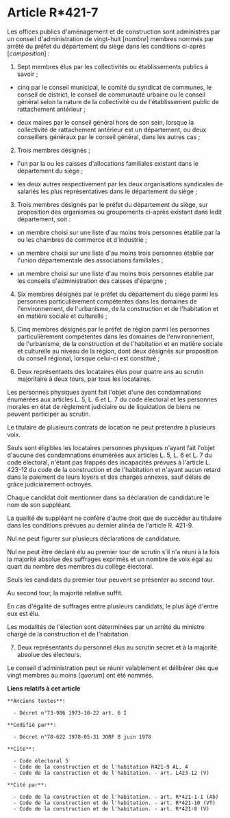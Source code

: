 # Article R*421-7

Les offices publics d'aménagement et de construction sont administrés par un conseil d'administration de vingt-huit
[*nombre*] membres nommés par arrêté du préfet du département du siège dans les conditions ci-après [*composition*] :

1. Sept membres élus par les collectivités ou établissements publics à savoir ;

- cinq par le conseil municipal, le comité du syndicat de communes, le conseil de district, le conseil de communauté urbaine
ou le conseil général selon la nature de la collectivité ou de l'établissement public de rattachement antérieur ;

- deux maires par le conseil général hors de son sein, lorsque la collectivité de rattachement antérieur est un département,
ou deux conseillers généraux par le conseil général, dans les autres cas ;

2. Trois membres désignés ;

- l'un par la ou les caisses d'allocations familiales existant dans le département du siège ;

- les deux autres respectivement par les deux organisations syndicales de salariés les plus représentatives dans le
département du siège ;

3. Trois membres désignés par le préfet du département du siège, sur proposition des organismes ou groupements ci-après
existant dans ledit département, soit :

- un membre choisi sur une liste d'au moins trois personnes établie par la ou les chambres de commerce et d'industrie ;

- un membre choisi sur une liste d'au moins trois personnes établie par l'union départementale des associations familiales ;

- un membre choisi sur une liste d'au moins trois personnes établie par les conseils d'administration des caisses d'épargne ;

4. Six membres désignés par le préfet du département du siège parmi les personnes particulièrement compétentes dans les
domaines de l'environnement, de l'urbanisme, de la construction et de l'habitation et en matière sociale et culturelle ;

5. Cinq membres désignés par le préfet de région parmi les personnes particulièrement compétentes dans les domaines de
l'environnement, de l'urbanisme, de la construction et de l'habitation et en matière sociale et culturelle au niveau de la
région, dont deux désignés sur proposition du conseil régional, lorsque celui-ci est constitué ;

6. Deux représentants des locataires élus pour quatre ans au scrutin majoritaire à deux tours, par tous les locataires.

Les personnes physiques ayant fait l'objet d'une des condamnations énumérées aux articles L. 5, L. 6 et L. 7 du code
électoral et les personnes morales en état de règlement judiciaire ou de liquidation de biens ne peuvent participer au
scrutin.

Le titulaire de plusieurs contrats de location ne peut prétendre à plusieurs voix.

Seuls sont éligibles les locataires personnes physiques n'ayant fait l'objet d'aucune des condamnations énumérées aux
articles L. 5, L. 6 et L. 7 du code électoral, n'étant pas frappés des incapacités prévues à l'article L. 423-12 du code de
la construction et de l'habitation et n'ayant aucun retard dans le paiement de leurs loyers et des charges annexes, sauf
délais de grâce judiciairement octroyés.

Chaque candidat doit mentionner dans sa déclaration de candidature le nom de son suppléant.

La qualité de suppléant ne confère d'autre droit que de succéder au titulaire dans les conditions prévues au dernier alinéa
de l'article R. 421-9.

Nul ne peut figurer sur plusieurs déclarations de candidature.

Nul ne peut être déclaré élu au premier tour de scrutin s'il n'a réuni à la fois la majorité absolue des suffrages exprimés
et un nombre de voix égal au quart du nombre des membres du collège électoral.

Seuls les candidats du premier tour peuvent se présenter au second tour.

Au second tour, la majorité relative suffit.

En cas d'égalité de suffrages entre plusieurs candidats, le plus âgé d'entre eux est élu.

Les modalités de l'élection sont déterminées par un arrêté du ministre chargé de la construction et de l'habitation.

7. Deux représentants du personnel élus au scrutin secret et à la majorité absolue des électeurs.

Le conseil d'administration peut se réunir valablement et délibérer dès que vingt membres au moins [*quorum*] ont été nommés.

**Liens relatifs à cet article**

	**Anciens textes**:

	  - Décret n°73-986 1973-10-22 art. 6 I

	**Codifié par**:

	  - Décret n°78-622 1978-05-31 JORF 8 juin 1978

	**Cite**:

	  - Code électoral 5
	  - Code de la construction et de l'habitation R421-9 AL. 4
	  - Code de la construction et de l'habitation. - art. L423-12 (V)

	**Cité par**:

	  - Code de la construction et de l'habitation. - art. R*421-1-1 (Ab)
	  - Code de la construction et de l'habitation. - art. R*421-10 (VT)
	  - Code de la construction et de l'habitation. - art. R*421-8 (V)
